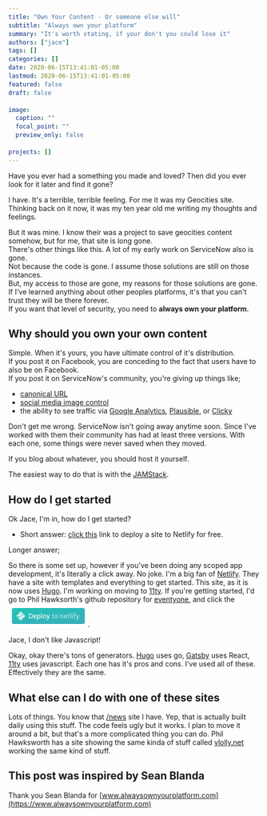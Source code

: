 ```yaml
---
title: "Own Your Content - Or someone else will"
subtitle: "Always own your platform"
summary: "It's worth stating, if your don't you could lose it"
authors: ["jace"]
tags: []
categories: []
date: 2020-06-15T13:41:01-05:00
lastmod: 2020-06-15T13:41:01-05:00
featured: false
draft: false

image:
  caption: ""
  focal_point: ""
  preview_only: false

projects: []
---
```

Have you ever had a something you made and loved?  Then did you ever look for it later and find it gone?  

I have.  It's a terrible, terrible feeling.  For me it was my Geocities site.  
Thinking back on it now, it was my ten year old me writing my thoughts and feelings.

But it was mine.  I know their was a project to save geocities content somehow, but for me, that site is long gone.  
There's other things like this.  A lot of my early work on ServiceNow also is gone.  
Not because the code is gone.  I assume those solutions are still on those instances.  
But, my access to those are gone, my reasons for those solutions are gone.  
If I've learned anything about other peoples platforms, it's that you can't trust they will be there forever.  
If you want that level of security, you need to **always own your platform**.

## Why should you own your own content

Simple.  When it's yours, you have ultimate control of it's distribution.  
If you post it on Facebook, you are conceding to the fact that users have to also be on Facebook.  
If you post it on ServiceNow's community, you're giving up things like;
- [canonical URL](https://yoast.com/what-is-a-canonical-url/)
- [social media image control](https://css-tricks.com/essential-meta-tags-social-media/)
- the ability to see traffic via [Google Analytics](https://accounts.google.com/ServiceLogin?service=analytics), [Plausible](https://plausible.io/), or [Clicky](https://clicky.com/)

Don't get me wrong.  ServiceNow isn't going away anytime soon.  Since I've worked with them their community has had at least three versions. With each one, some things were never saved when they moved.

If you blog about whatever, you should host it yourself.  

The easiest way to do that is with the [JAMStack](https://jamstack.org/).

## How do I get started

Ok Jace, I'm in, how do I get started?  

- Short answer: [click this](https://app.netlify.com/start/deploy?repository=https://github.com/philhawksworth/eleventyone) link to deploy a site to Netlify for free.

Longer answer;

So there is some set up, however if you've been doing any scoped app development, it's literally a click away.  No joke.  I'm a big fan of [Netlify](https://www.netlify.com/).  They have a site with templates and everything to get started.  This site, as it is now uses [Hugo](https://gohugo.io/).  I'm working on moving to [11ty](https://www.11ty.dev/).  If you're getting started, I'd go to Phil Hawksorth's github repository for [eventyone](https://github.com/philhawksworth/eleventyone), and click the ![](deployToNetlify.png). 

Jace, I don't like Javascript!

Okay, okay there's tons of generators.  [Hugo](https://gohugo.io/) uses go, [Gatsby](https://www.gatsbyjs.org/) uses React, [11ty](https://www.11ty.dev/) uses javascript.  Each one has it's pros and cons.  I've used all of these.  Effectively they are the same.  

## What else can I do with one of these sites

Lots of things.  You know that [/news](/news) site I have.  Yep, that is actually built daily using this stuff.  The code feels ugly but it works.  I plan to move it around a bit, but that's a more complicated thing you can do.  Phil Hawksworth has a site showing the same kinda of stuff called [vlolly.net](https://vlolly.net) working the same kind of stuff.  


## This post was inspired by Sean Blanda

Thank you Sean Blanda for [www.alwaysownyourplatform.com](https://www.alwaysownyourplatform.com)